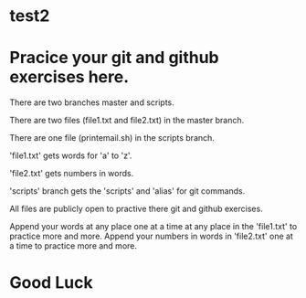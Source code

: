 # test2


# Pracice your git and github exercises here.


There are two branches master and scripts.

There are two files (file1.txt and file2.txt) in the master branch.

There are one file (printemail.sh) in the scripts branch.


'file1.txt' gets words for 'a' to 'z'.

'file2.txt' gets numbers in words.

'scripts' branch gets the 'scripts' and 'alias' for git commands.


All files are publicly open to practive there git and github exercises.

Append your words at any place one at a time at any place in the 'file1.txt' to practice more and more.
Append your numbers in words in 'file2.txt' one at a time to practice more and more.

# Good Luck
